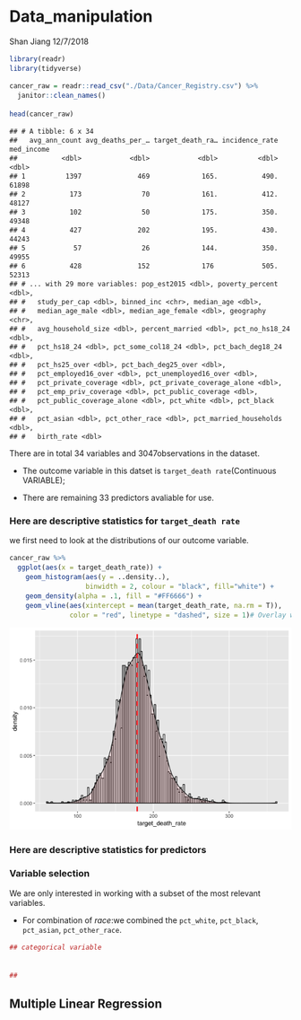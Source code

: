 Data\_manipulation
================
Shan Jiang
12/7/2018

``` r
library(readr)
library(tidyverse)
```

``` r
cancer_raw = readr::read_csv("./Data/Cancer_Registry.csv") %>% 
  janitor::clean_names() 

head(cancer_raw)
```

    ## # A tibble: 6 x 34
    ##   avg_ann_count avg_deaths_per_… target_death_ra… incidence_rate med_income
    ##           <dbl>            <dbl>            <dbl>          <dbl>      <dbl>
    ## 1          1397              469             165.           490.      61898
    ## 2           173               70             161.           412.      48127
    ## 3           102               50             175.           350.      49348
    ## 4           427              202             195.           430.      44243
    ## 5            57               26             144.           350.      49955
    ## 6           428              152             176            505.      52313
    ## # ... with 29 more variables: pop_est2015 <dbl>, poverty_percent <dbl>,
    ## #   study_per_cap <dbl>, binned_inc <chr>, median_age <dbl>,
    ## #   median_age_male <dbl>, median_age_female <dbl>, geography <chr>,
    ## #   avg_household_size <dbl>, percent_married <dbl>, pct_no_hs18_24 <dbl>,
    ## #   pct_hs18_24 <dbl>, pct_some_col18_24 <dbl>, pct_bach_deg18_24 <dbl>,
    ## #   pct_hs25_over <dbl>, pct_bach_deg25_over <dbl>,
    ## #   pct_employed16_over <dbl>, pct_unemployed16_over <dbl>,
    ## #   pct_private_coverage <dbl>, pct_private_coverage_alone <dbl>,
    ## #   pct_emp_priv_coverage <dbl>, pct_public_coverage <dbl>,
    ## #   pct_public_coverage_alone <dbl>, pct_white <dbl>, pct_black <dbl>,
    ## #   pct_asian <dbl>, pct_other_race <dbl>, pct_married_households <dbl>,
    ## #   birth_rate <dbl>

There are in total 34 variables and 3047observations in the dataset.

  - The outcome variable in this datset is `target_death
    rate`(Continuous VARIABLE);

  - There are remaining 33 predictors avaliable for use.

### Here are descriptive statistics for `target_death rate`

we first need to look at the distributions of our outcome variable.

``` r
cancer_raw %>% 
  ggplot(aes(x = target_death_rate)) + 
    geom_histogram(aes(y = ..density..),  
                   binwidth = 2, colour = "black", fill="white") +
    geom_density(alpha = .1, fill = "#FF6666") +
    geom_vline(aes(xintercept = mean(target_death_rate, na.rm = T)),   # Ignore NA values for mean
               color = "red", linetype = "dashed", size = 1)# Overlay with transparent density plot
```

![](data_manipulation_files/figure-gfm/unnamed-chunk-3-1.png)<!-- -->

### Here are descriptive statistics for predictors

### Variable selection

We are only interested in working with a subset of the most relevant
variables.

  - For combination of *race*:we combined the `pct_white`, `pct_black`,
    `pct_asian`, `pct_other_race`.

<!-- end list -->

``` r
## categorical variable 


##
```

## Multiple Linear Regression
